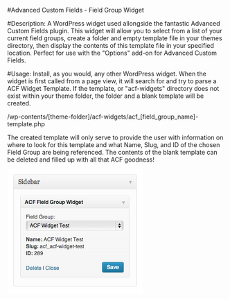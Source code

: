 #Advanced Custom Fields - Field Group Widget

#Description:
A WordPress widget used allongside the fantastic Advanced Custom Fields plugin. This widget will allow you to select from a list of your current field groups, create a folder and empty template file in your themes directory, then display the contents of this template file in your specified location. Perfect for use with the "Options" add-on for Advanced Custom Fields.

#Usage:
Install, as you would, any other WordPress widget. When the widget is first called from a page view, it will search for and try to parse a ACF Widget Template. If the template, or "acf-widgets" directory does not exist within your theme folder, the folder and a blank template will be created.

/wp-contents/[theme-folder]/acf-widgets/acf_[field_group_name]-template.php

The created template will only serve to provide the user with information on where to look for this template and what Name, Slug, and ID of the chosen Field Group are being referenced. The contents of the blank template can be deleted and filled up with all that ACF goodness!

![Alt text](/acf_field_group_widget_screenshot.png "Example Screenshot")
